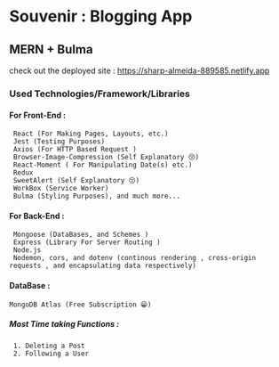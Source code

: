 # Souvenir : Blogging App
## MERN + Bulma 
check out the deployed site : https://sharp-almeida-889585.netlify.app
### Used Technologies/Framework/Libraries
#### For Front-End : 
     React (For Making Pages, Layouts, etc.)
     Jest (Testing Purposes)
     Axios (For HTTP Based Request )
     Browser-Image-Compression (Self Explanatory 😚)
     React-Moment ( For Manipulating Date(s) etc.)
     Redux
     SweetAlert (Self Explanatory 😚)
     WorkBox (Service Worker)
     Bulma (Styling Purposes), and much more...

#### For Back-End :
     Mongoose (DataBases, and Schemes )
     Express (Library For Server Routing )
     Node.js
     Nodemon, cors, and dotenv (continous rendering , cross-origin requests , and encapsulating data respectively)
#### DataBase : 
    MongoDB Atlas (Free Subscription 😁)

##### Most Time taking Functions : 
     1. Deleting a Post 
     2. Following a User
